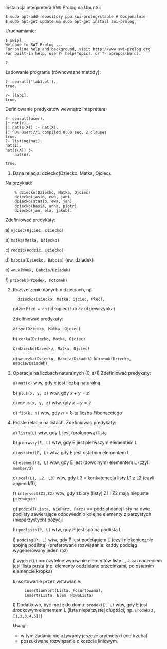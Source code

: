 Instalacja interpretera SWI Prolog na Ubuntu:

```
$ sudo apt-add-repository ppa:swi-prolog/stable # Opcjonalnie
$ sudo apt-get update && sudo apt-get install swi-prolog
```

Uruchamianie:

```
$ swipl
Welcome to SWI-Prolog ...
For online help and background, visit http://www.swi-prolog.org
For built-in help, use ?- help(Topic). or ?- apropos(Word).

?-
```

Ładowanie programu (równowazne metody):

```
?- consult('lab1.pl').
true.

?- [lab1].
true.
```

Definiowanie predykatów wewnątrz intepretera:

```
?- consult(user).
|: nat(z).
|: nat(s(X)) :- nat(X).
|: ^D% user://1 compiled 0.00 sec, 2 clauses
true.
?- listing(nat).
nat(z).
nat(s(A)) :-
	nat(A).

true.
```


1. Dana relacja:  dziecko(Dziecko, Matka, Ojciec).

 Na przykład:

```
    % dziecko(Dziecko, Matka, Ojciec)
    dziecko(jasio, ewa, jan).
    dziecko(stasio, ewa, jan).
    dziecko(basia, anna, piotr).
    dziecko(jan, ela, jakub).
```

 Zdefiniować predykaty:

 a) `ojciec(Ojciec, Dziecko)`

 b) `matka(Matka, Dziecko)`

 c) `rodzic(Rodzic, Dziecko)`

 d) `babcia(Dziecko, Babcia)` (ew. dziadek)

 e) `wnuk(Wnuk, Babcia/Dziadek)`

 f) `przodek(Przodek, Potomek)`

2. Rozszerzenie danych o dzieciach, np.:

    ~~~
      dziecko(Dziecko, Matka, Ojciec, Płeć),
    ~~~

   gdzie `Płeć = ch` (chłopiec) lub `dz` (dziewczynka)

    Zdefiniować predykaty:
     
     a) `syn(Dziecko, Matka, Ojciec)`

     b) `corka(Dziecko, Matka, Ojciec)`

     c) `dziecko(Dziecko, Matka, Ojciec)`

     d) `wnuczka(Dziecko, Babcia/Dziadek)`
        lub `wnuk(Dziecko, Babcia/Dziadek)`

3. Operacje na liczbach naturalnych (0, s/1)
    Zdefiniować predykaty:

     a) `nat(x)` wtw, gdy $x$ jest liczbą naturalną

     b) `plus(x, y, z)` wtw, gdy $x + y = z$

     c) `minus(x, y, z)` wtw, gdy $x - y = z$

     d) `fib(k, n)` wtw, gdy $n = k$-ta liczba Fibonacciego


4. Proste relacje na listach.
   Zdefiniować predykaty:

    a) `lista(L)` wtw, gdy L jest (prologową) listą

    b) `pierwszy(E, L)` wtw, gdy E jest pierwszym elementem L

    c) `ostatni(E, L)` wtw, gdy E jest ostatnim elementem L

    d) `element(E, L)` wtw, gdy E jest (dowolnym) elementem L
       (czyli `member/2`)

    e) `scal(L1, L2, L3)` wtw, gdy L3 = konkatenacja listy L1 z L2
       (czyli append/3),

    f) `intersect(Z1,Z2)` wtw, gdy zbiory (listy) Z1 i Z2 mają niepuste przecięcie
       
    g) `podziel(Lista, NieParz, Parz)` == podział danej listy na dwie
       podlisty zawierające odpowiednio kolejne elementy z parzystych
       (nieparzystych) pozycji


    h) `podlista(P, L)` wtw, gdy P jest spójną podlistą L

    i) `podciag(P, L)`  wtw, gdy P jest podciągiem L
       (czyli niekoniecznie spójną podlistą)
       (preferowane rozwiązanie: każdy podciąg wygenerowany jeden raz)

    j) `wypisz(L)` == czytelne wypisanie elementów listy L, z zaznaczeniem
       jeśli lista pusta (np. elementy oddzielane przecinkami, po
       ostatnim elemencie kropka)

    k) sortowanie przez wstawianie:

    ~~~
         insertionSort(Lista, Posortowana),
         insert(Lista, Elem, NowaLista)
    ~~~

    l) Dodatkowo, być może do domu: `srodek(E, L)` wtw, gdy E jest środkowym elementem L
       (lista nieparzystej długości; np. `srodek(3,[1,2,3,4,5])`)

   Uwagi:
 
     - w tym zadaniu nie używamy jeszcze arytmetyki (nie trzeba)
     - poszukiwane rozwiązanie o koszcie liniowym.
